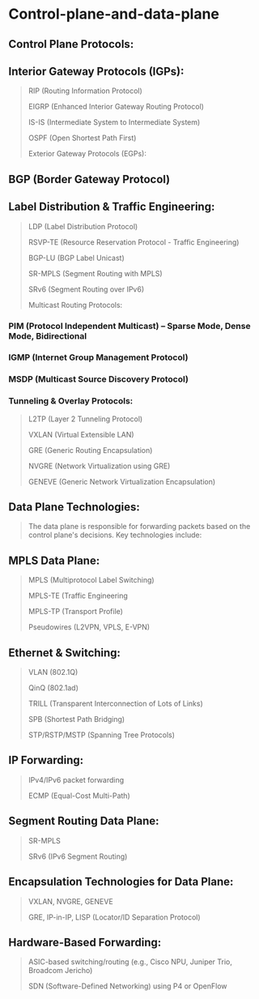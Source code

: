 # Control-plane-and-data-plane
## Control Plane Protocols:
## Interior Gateway Protocols (IGPs):

 >RIP (Routing Information Protocol)
>
> EIGRP (Enhanced Interior Gateway Routing Protocol)
>
> IS-IS (Intermediate System to Intermediate System)
>
> OSPF (Open Shortest Path First)
>
> Exterior Gateway Protocols (EGPs):

## BGP (Border Gateway Protocol)
## Label Distribution & Traffic Engineering:

>
>LDP (Label Distribution Protocol)
>
>RSVP-TE (Resource Reservation Protocol - Traffic Engineering)
>
>BGP-LU (BGP Label Unicast)
>
>SR-MPLS (Segment Routing with MPLS)
>
>SRv6 (Segment Routing over IPv6)
>
>Multicast Routing Protocols:

### PIM (Protocol Independent Multicast) – Sparse Mode, Dense Mode, Bidirectional
### IGMP (Internet Group Management Protocol)
### MSDP (Multicast Source Discovery Protocol)

### Tunneling & Overlay Protocols:

> L2TP (Layer 2 Tunneling Protocol)
>
> VXLAN (Virtual Extensible LAN)
>
> GRE (Generic Routing Encapsulation)
>
> NVGRE (Network Virtualization using GRE)
>
> GENEVE (Generic Network Virtualization Encapsulation)

## Data Plane Technologies:
> The data plane is responsible for forwarding packets based on the control plane's decisions. Key technologies include:

## MPLS Data Plane:

> MPLS (Multiprotocol Label Switching)
>
> MPLS-TE (Traffic Engineering
>
> MPLS-TP (Transport Profile)
>
> Pseudowires (L2VPN, VPLS, E-VPN)

## Ethernet & Switching:

> VLAN (802.1Q)
>
> QinQ (802.1ad)
>
> TRILL (Transparent Interconnection of Lots of Links)
>
> SPB (Shortest Path Bridging)
>
> STP/RSTP/MSTP (Spanning Tree Protocols)

## IP Forwarding:

> IPv4/IPv6 packet forwarding
>
> ECMP (Equal-Cost Multi-Path)
>

## Segment Routing Data Plane:

> SR-MPLS
>
> SRv6 (IPv6 Segment Routing)

## Encapsulation Technologies for Data Plane:

> VXLAN, NVGRE, GENEVE
>
> GRE, IP-in-IP, LISP (Locator/ID Separation Protocol)

## Hardware-Based Forwarding:

> ASIC-based switching/routing (e.g., Cisco NPU, Juniper Trio, Broadcom Jericho)
>
> SDN (Software-Defined Networking) using P4 or OpenFlow
